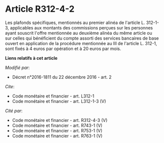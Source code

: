 # Article R312-4-2

Les plafonds spécifiques, mentionnés au premier alinéa de l'article L. 312-1-3, applicables aux montants des commissions
perçues sur les personnes ayant souscrit l'offre mentionnée au deuxième alinéa du même article ou sur celles qui bénéficient
du compte assorti des services bancaires de base ouvert en application de la procédure mentionnée au III de l'article L.
312-1, sont fixés à 4 euros par opération et à 20 euros par mois.

**Liens relatifs à cet article**

_Modifié par_:

  - Décret n°2016-1811 du 22 décembre 2016 - art. 2

_Cite_:

  - Code monétaire et financier - art. L312-1
  - Code monétaire et financier - art. L312-1-3 (V)

_Cité par_:

  - Code monétaire et financier - art. R312-4-3 (V)
  - Code monétaire et financier - art. R743-1 (V)
  - Code monétaire et financier - art. R753-1 (V)
  - Code monétaire et financier - art. R763-1 (V)

